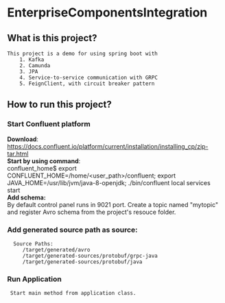 # EnterpriseComponentsIntegration

## What is this project?
    This project is a demo for using spring boot with 
        1. Kafka
        2. Camunda
        3. JPA
        4. Service-to-service communication with GRPC
        5. FeignClient, with circuit breaker pattern

## How to run this project?
### Start Confluent platform
  **Download**: https://docs.confluent.io/platform/current/installation/installing_cp/zip-tar.html  
  **Start by using command**:  
         confluent_home$ export CONFLUENT_HOME=/home/<user_path>/confluent; export JAVA_HOME=/usr/lib/jvm/java-8-openjdk; ./bin/confluent local services start  
  **Add schema:**  
    By default control panel runs in 9021 port. Create a topic named "mytopic" and register Avro schema from the project's resouce folder.
         
### Add generated source path as source:
      Source Paths:
         /target/generated/avro
         /target/generated-sources/protobuf/grpc-java
         /target/generated-sources/protobuf/java
         
### Run Application
     Start main method from application class.
